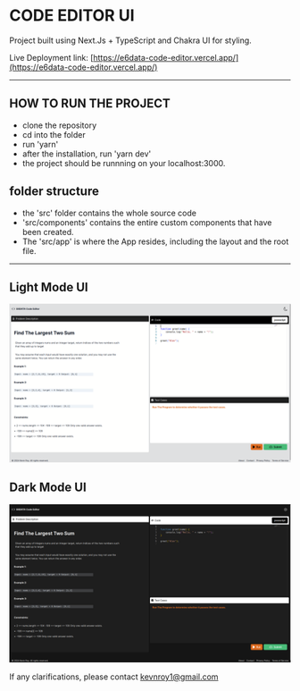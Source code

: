 # CODE EDITOR UI

Project built using Next.Js + TypeScript and Chakra UI for styling.

Live Deployment link: [https://e6data-code-editor.vercel.app/](https://e6data-code-editor.vercel.app/)

---

## HOW TO RUN THE PROJECT

- clone the repository
- cd into the folder
- run 'yarn'
- after the installation, run 'yarn dev'
- the project should be runnning on your localhost:3000.

## folder structure

- the 'src' folder contains the whole source code
- 'src/components' contains the entire custom components that have been created.
- The 'src/app' is where the App resides, including the layout and the root file.

---

## Light Mode UI

![Screenshot](./public/light-mode.png)

## Dark Mode UI

![Screenshot](./public/dark-mode.png)


If any clarifications, please contact [kevnroy1@gmail.com](mailto:kevnroy1@gmail.com)